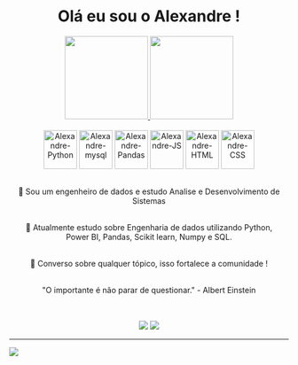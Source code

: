 
<h1 align="center">
Olá eu sou o Alexandre ! 
</h1>

<div align="center">
  <a href="https://github.com/AlexandreFCosta">
    <img height="150em" src="https://github-readme-stats.vercel.app/api?username=AlexandreFCosta&count_private=true&include_all_commits=true&show_icons=true&theme=dracula&hide_border=false&show_owner=true"/>
    <img height="150em" src="https://github-readme-stats.vercel.app/api/top-langs/?username=AlexandreFCosta&theme=dracula&hide_border=false&&layout=compact"/>
  </a>
</div>
  
 
<div align="center" style"display: inline_block"><br>
  <img align"center" alt="Alexandre-Python" height="70" width="60" src="https://cdn.jsdelivr.net/gh/devicons/devicon/icons/python/python-original-wordmark.svg" /> 
  <img align"center" alt="Alexandre-mysql" height="70" width="60" src="https://cdn.jsdelivr.net/gh/devicons/devicon/icons/mysql/mysql-original-wordmark.svg" />
  <img align"center" alt="Alexandre-Pandas" height="70" width="60" src="https://cdn.jsdelivr.net/gh/devicons/devicon/icons/pandas/pandas-original-wordmark.svg" />
  <img align"center" alt="Alexandre-JS" height="70" width="60" src="https://cdn.jsdelivr.net/gh/devicons/devicon/icons/javascript/javascript-original.svg" />
  <img align"center" alt="Alexandre-HTML" height="70" width="60" src="https://cdn.jsdelivr.net/gh/devicons/devicon/icons/html5/html5-original.svg" /> 
  <img align"center" alt="Alexandre-CSS" height="70" width="60" src="https://cdn.jsdelivr.net/gh/devicons/devicon/icons/css3/css3-original.svg" />
</div>

 
## 

<div align=center>
🔭 Sou um engenheiro de dados e estudo Analise e Desenvolvimento de Sistemas <br><br>
  
📒 Atualmente estudo sobre Engenharia de dados utilizando Python, <br>Power BI, Pandas, Scikit learn, Numpy e SQL.<br><br>
  
🙌 Converso sobre qualquer tópico, isso fortalece a comunidade ! <br><br>
  
"O importante é não parar de questionar." - Albert Einstein<br><br>

</div>

## 
  
<div align=center>
  <a href="https://www.linkedin.com/in/alexandrefeitosacosta/" target="_blank"><img src="https://img.shields.io/badge/-LinkedIn-%230077B5?style=for-the-badge&logo=linkedin&logoColor=white" target="_blank"></a>
  <a href = "mailto: alexandrefcosta.dev@gmail.com"><img src="https://img.shields.io/badge/-Gmail-%23333?style=for-the-badge&logo=gmail&logoColor=white" target="_blank"></a>
</div>


---
 
[![](https://visitcount.itsvg.in/api?id=AlexandreFCosta&icon=5&color=0)](https://visitcount.itsvg.in)

<!-- Proudly created with GPRM ( https://gprm.itsvg.in ) -->
